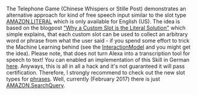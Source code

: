 The Telephone Game (Chinese Whispers or Stille Post) demonstrates an alternative approach for kind of free speech input similar to the slot type [AMAZON.LITERAL](https://developer.amazon.com/docs/custom-skills/custom-interaction-model-reference.html#literal) which is only available for English (US). The idea is based on the blogpost ["Why a Custom Slot is the Literal Solution"](https://developer.amazon.com/blogs/post/Tx3IHSFQSUF3RQP/why-a-custom-slot-is-the-literal-solution) which simple explains, that each custom slot can be used to collect an arbitrary word or phrase from what the user said - if you spend some effort to trick the Machine Learning behind (see the [InteractionModel](./speech-assets) and you might get the idea). Please note, that does not turn Alexa into a transcription tool for speech to text! You can enabled an implementation of this Skill in German [here](https://www.amazon.de/gp/product/B075P5L9LL?ie=UTF8&ref-suffix=ss_rw). Anyways, this is all in all a hack and it's not guaranteed it will pass certification. Therefore, I strongly recommend to check out the new slot types for [phrases](https://developer.amazon.com/docs/custom-skills/slot-type-reference.html#phrases). Well, currently (February 2017) there is just [AMAZON.SearchQuery](https://developer.amazon.com/docs/custom-skills/slot-type-reference.html#amazonsearchquery).
